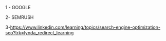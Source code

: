 1 - GOOGLE

2- SEMRUSH


3-https://www.linkedin.com/learning/topics/search-engine-optimization-seo?trk=lynda_redirect_learning
